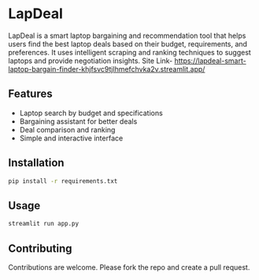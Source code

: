 # LapDeal

LapDeal is a smart laptop bargaining and recommendation tool that helps users find the best laptop deals based on their budget, requirements, and preferences. It uses intelligent scraping and ranking techniques to suggest laptops and provide negotiation insights.
Site Link- https://lapdeal-smart-laptop-bargain-finder-khjfsvc9tjlhmefchvka2v.streamlit.app/
## Features

* Laptop search by budget and specifications
* Bargaining assistant for better deals
* Deal comparison and ranking
* Simple and interactive interface

## Installation

```bash
pip install -r requirements.txt
```

## Usage

```bash
streamlit run app.py
```

## Contributing

Contributions are welcome. Please fork the repo and create a pull request.



